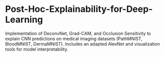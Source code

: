 # Post-Hoc-Explainability-for-Deep-Learning
Implementation of DeconvNet, Grad-CAM, and Occlusion Sensitivity to explain CNN predictions on medical imaging datasets (PathMNIST, BloodMNIST, DermaMNIST). Includes an adapted AlexNet and visualization tools for model interpretability.
